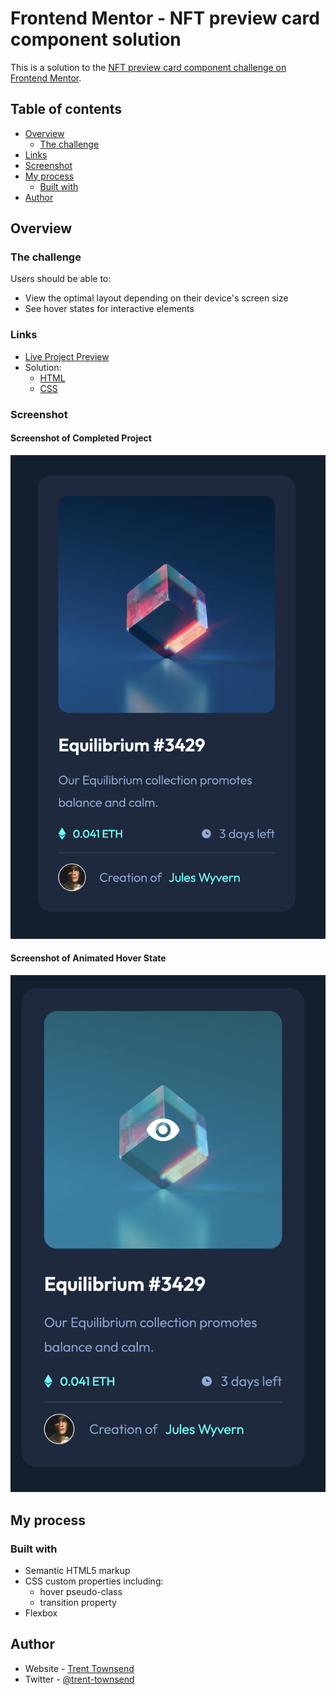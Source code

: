 # Frontend Mentor - NFT preview card component solution

This is a solution to the [NFT preview card component challenge on Frontend Mentor](https://www.frontendmentor.io/challenges/nft-preview-card-component-SbdUL_w0U). 

## Table of contents

- [Overview](#overview)
  - [The challenge](#the-challenge)
- [Links](#links)
 - [Screenshot](#screenshot)
- [My process](#my-process)
  - [Built with](#built-with)
- [Author](#author)


## Overview

### The challenge

Users should be able to:

- View the optimal layout depending on their device's screen size
- See hover states for interactive elements


### Links

- [Live Project Preview](https://trent-townsend.github.io/NFT_preview_card/)
- Solution:
    - [HTML](https://github.com/trent-townsend/NFT_preview_card/blob/main/index.html)
    - [CSS](https://github.com/trent-townsend/NFT_preview_card/blob/main/styles.css)


### Screenshot
#### Screenshot of Completed Project
![Screen Shot of Completed Project](./images/NFT_card_screenshot.png)
#### Screenshot of Animated Hover State
![Screen Shot of Animated Hover State](images/NFT_Card_Hover_State_ScreenShot.png)


## My process

### Built with

- Semantic HTML5 markup
- CSS custom properties including:
    - hover pseudo-class
    - transition property
- Flexbox

## Author

- Website - [Trent Townsend](https://www.trenttownsend.com)
- Twitter - [@trent-townsend](https://www.twitter.com/trent-townsend)
